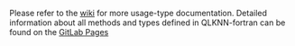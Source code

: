 Please refer to the [wiki](https://gitlab.com/qualikiz-group/QLKNN-fortran/wikis) for more usage-type documentation. Detailed information about all methods and types defined in QLKNN-fortran can be found on the [GitLab Pages](https://qualikiz-group.gitlab.io/QLKNN-fortran/)
